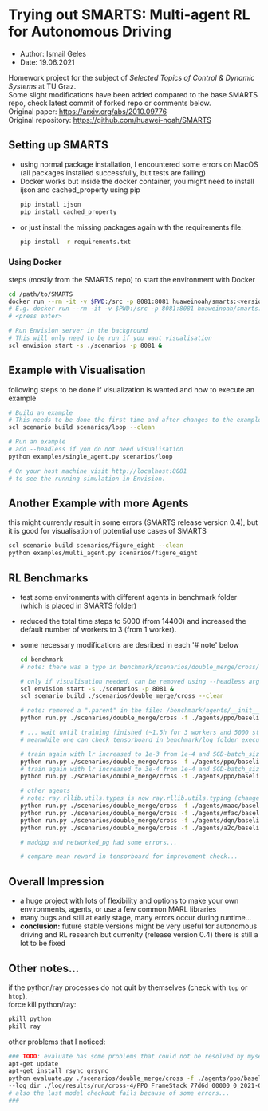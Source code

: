 # Trying out SMARTS: Multi-agent RL for Autonomous Driving
- Author: Ismail Geles
- Date: 19.06.2021

Homework project for the subject of *Selected Topics of Control & Dynamic Systems* at TU Graz.  
Some slight modifications have been added compared to the base SMARTS repo, check latest commit of forked repo or comments below.  
Original paper: https://arxiv.org/abs/2010.09776  
Original repository: https://github.com/huawei-noah/SMARTS  

## Setting up SMARTS
- using normal package installation, I encountered some errors on MacOS (all packages installed successfully, but tests are failing)
- Docker works but inside the docker container, you might need to install ijson and cached_property using pip  
	```bash
	pip install ijson
	pip install cached_property
	```
- or just install the missing packages again with the requirements file:
   ``` bash
   pip install -r requirements.txt
   ```
 
### Using Docker 

steps (mostly from the SMARTS repo) to start the environment with Docker  

```bash
cd /path/to/SMARTS
docker run --rm -it -v $PWD:/src -p 8081:8081 huaweinoah/smarts:<version>
# E.g. docker run --rm -it -v $PWD:/src -p 8081:8081 huaweinoah/smarts:v0.4.12
# <press enter>

# Run Envision server in the background
# This will only need to be run if you want visualisation
scl envision start -s ./scenarios -p 8081 &
```
	
## Example with Visualisation
following steps to be done if visualization is wanted and how to execute an example

```bash
# Build an example
# This needs to be done the first time and after changes to the example
scl scenario build scenarios/loop --clean

# Run an example
# add --headless if you do not need visualisation
python examples/single_agent.py scenarios/loop

# On your host machine visit http://localhost:8081  
# to see the running simulation in Envision.
```
 

 
## Another Example with more Agents
this might currently result in some errors (SMARTS release version 0.4), but it is good for visualisation of potential use cases of SMARTS 

```bash
scl scenario build scenarios/figure_eight --clean
python examples/multi_agent.py scenarios/figure_eight
```
  
## RL Benchmarks
- test some environments with different agents in benchmark folder (which is placed in SMARTS folder)
- reduced the total time steps to 5000 (from 14400) and increased the default number of workers to 3 (from 1 worker).
- some necessary modifications are desribed in each '# note' below

  ```bash
  cd benchmark
  # note: there was a typo in benchmark/scenarios/double_merge/cross/scenario.py, changed "overrite" to "overwrite"
  
  # only if visualisation needed, can be removed using --headless argument
  scl envision start -s ./scenarios -p 8081 &
  scl scenario build ./scenarios/double_merge/cross --clean
  
  # note: removed a ".parent" in the file: /benchmark/agents/__init__.py (line 149)
  python run.py ./scenarios/double_merge/cross -f ./agents/ppo/baseline-lane-control.yaml --num_workers 3 --headless
  
  # ... wait until training finished (~1.5h for 3 workers and 5000 steps)
  # meanwhile one can check tensorboard in benchmark/log folder execute: tensorboard --logdir ./results
  
  # train again with lr increased to 1e-3 from 1e-4 and SGD-batch_size increased to 64 from 32
  python run.py ./scenarios/double_merge/cross -f ./agents/ppo/baseline-lane-control.yaml --num_workers 3 --headless
  # train again with lr increased to 3e-4 from 1e-4 and SGD-batch_size increased to 64 from 32
  python run.py ./scenarios/double_merge/cross -f ./agents/ppo/baseline-lane-control.yaml --num_workers 3 --headless
  
  # other agents
  # note: ray.rllib.utils.types is now ray.rllib.utils.typing (changed in benchmark/networks)
  python run.py ./scenarios/double_merge/cross -f ./agents/maac/baseline-lane-control.yaml --num_workers 3 --headless
  python run.py ./scenarios/double_merge/cross -f ./agents/mfac/baseline-lane-control.yaml --num_workers 3 --headless
  python run.py ./scenarios/double_merge/cross -f ./agents/dqn/baseline-lane-control.yaml --num_workers 3 --headless
  python run.py ./scenarios/double_merge/cross -f ./agents/a2c/baseline-lane-control.yaml --num_workers 3 --headless
  
  # maddpg and networked_pg had some errors...
  
  # compare mean reward in tensorboard for improvement check...
  ```

## Overall Impression

- a huge project with lots of flexibility and options to make your own environments, agents, or use a few common MARL libraries
- many bugs and still at early stage, many errors occur during runtime...
- **conclusion:** future stable versions might be very useful for autonomous driving and RL research but currenlty (release version 0.4) there is still a lot to be fixed 




## Other notes...

if the python/ray processes do not quit by themselves (check with ```top``` or ```htop```),  
force kill python/ray: 

```bash
pkill python
pkill ray
```

other problems that I noticed:

```bash
### TODO: evaluate has some problems that could not be resolved by myself...
apt-get update
apt-get install rsync grsync
python evaluate.py ./scenarios/double_merge/cross -f ./agents/ppo/baseline-lane-control.yaml \\  
--log_dir ./log/results/run/cross-4/PPO_FrameStack_77d6d_00000_0_2021-06-20_14-19-04/  --plot  
# also the last model checkout fails because of some errors...
###
```
